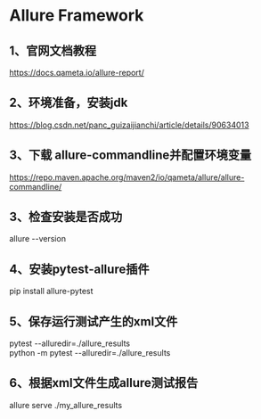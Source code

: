 # Allure Framework

## 1、官网文档教程
https://docs.qameta.io/allure-report/

## 2、环境准备，安装jdk
https://blog.csdn.net/panc_guizaijianchi/article/details/90634013

## 3、下载 allure-commandline并配置环境变量
https://repo.maven.apache.org/maven2/io/qameta/allure/allure-commandline/

## 3、检查安装是否成功
allure --version

## 4、安装pytest-allure插件
pip install allure-pytest

## 5、保存运行测试产生的xml文件
pytest --alluredir=./allure_results  
python -m  pytest --alluredir=./allure_results  

## 6、根据xml文件生成allure测试报告
allure serve ./my_allure_results